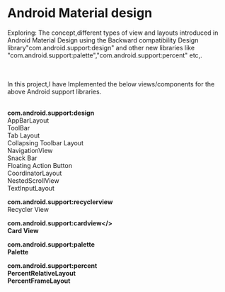 # Android Material design
Exploring: The concept,different types of view and layouts introduced in Android Material Design using the Backward compatibility Design library"com.android.support:design" and other new libraries like "com.android.support:palette","com.android.support:percent" etc,.<br /><br /><br />

In this project,I have Implemented the below views/components for the above Android support libraries.<br /><br />

<b> com.android.support:design </b> <br />
AppBarLayout<br />
ToolBar<br />
Tab Layout<br />
Collapsing Toolbar Layout<br />
NavigationView<br />
Snack Bar<br />
Floating Action Button<br />
CoordinatorLayout<br />
NestedScrollView<br />
TextInputLayout<br />

<b>com.android.support:recyclerview </b><br />
Recycler View<br />

<b>com.android.support:cardview</><br />
Card View<br />

<b>com.android.support:palette</b><br />
Palette

<b>com.android.support:percent </b><br />
PercentRelativeLayout<br />
PercentFrameLayout
